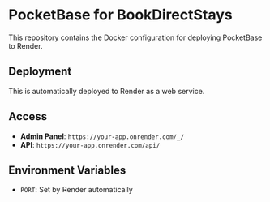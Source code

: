 # PocketBase for BookDirectStays

This repository contains the Docker configuration for deploying PocketBase to Render.

## Deployment

This is automatically deployed to Render as a web service.

## Access

- **Admin Panel**: `https://your-app.onrender.com/_/`
- **API**: `https://your-app.onrender.com/api/`

## Environment Variables

- `PORT`: Set by Render automatically

